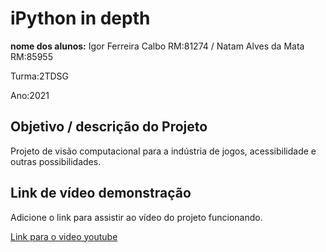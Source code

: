# iPython in depth 

**nome dos alunos:** Igor Ferreira Calbo RM:81274 / Natam Alves da Mata RM:85955

Turma:2TDSG

Ano:2021

## Objetivo / descrição do Projeto

Projeto de visão computacional para a indústria de jogos, acessibilidade e outras possibilidades. 

## Link de vídeo demonstração

Adicione o link para assistir ao vídeo do projeto funcionando.

[Link para o video youtube](https://youtu.be/1M821qDvEf8)
